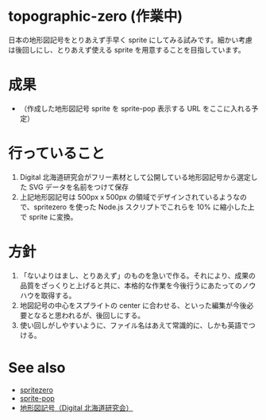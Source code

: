 # topographic-zero (作業中)
日本の地形図記号をとりあえず手早く sprite にしてみる試みです。細かい考慮は後回しにし、とりあえず使える sprite を用意することを目指しています。

# 成果
- （作成した地形図記号 sprite を sprite-pop 表示する URL をここに入れる予定）

# 行っていること
1. Digital 北海道研究会がフリー素材として公開している地形図記号から選定した SVG データを名前をつけて保存
2. 上記地形図記号は 500px x 500px の領域でデザインされているようなので、spritezero を使った Node.js スクリプトでこれらを 10% に縮小した上で sprite に変換。

# 方針
1. 「ないよりはまし、とりあえず」のものを急いで作る。それにより、成果の品質をざっくりと上げると共に、本格的な作業を今後行うにあたってのノウハウを取得する。
2. 地図記号の中心をスプライトの center に合わせる、といった編集が今後必要となると思われるが、後回しにする。
3. 使い回しがしやすいように、ファイル名はあえて常識的に、しかも英語でつける。

# See also
- [spritezero](https://github.com/mapbox/spritezero)
- [sprite-pop](https://github.com/hfu/sprite-pop)
- [地形図記号（Digital 北海道研究会）](https://dghok.com/download)